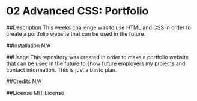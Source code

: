 # 02 Advanced CSS: Portfolio

##Description
This weeks challenge was to use HTML and CSS in order to create a portfolio website that can be used in the future. 

##Installation
N/A

##Usage
This repository was created in order to make a portfolio website that can be used in the future to show future employers my projects and contact information. This is just a basic plan. 

##Credits
N/A

##License
MIT License
